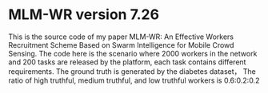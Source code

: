 # MLM-WR version 7.26
This is the source code of my paper MLM-WR: An Effective Workers Recruitment Scheme Based on Swarm Intelligence for Mobile Crowd Sensing.
The code here is the scenario where 2000 workers in the network and 200 tasks are released by the platform, each task contains different requirements.
The ground truth is generated by the diabetes dataset，
The ratio of high truthful, medium truthful, and low truthful workers is 0.6:0.2:0.2

